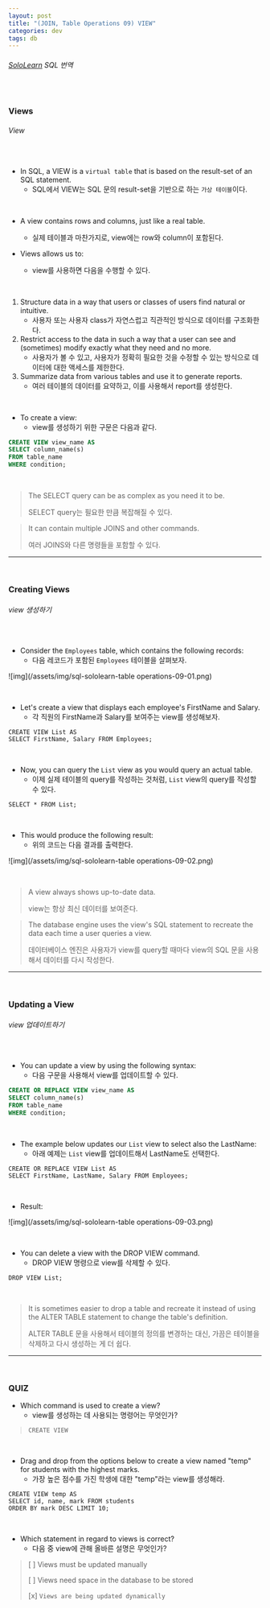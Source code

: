 ```yaml
---
layout: post
title: "(JOIN, Table Operations 09) VIEW"
categories: dev
tags: db
---
```


###### [SoloLearn](https://www.sololearn.com/) SQL 번역

<br>

### Views

###### View

<br>

- In SQL, a VIEW is a `virtual table` that is based on the result-set of an SQL statement.
  - SQL에서 VIEW는 SQL 문의 result-set을 기반으로 하는 `가상 테이블`이다.

<br>

- A view contains rows and columns, just like a real table.
  - 실제 테이블과 마찬가지로, view에는 row와 column이 포함된다.

- Views allows us to:
  - view를 사용하면 다음을 수행할 수 있다.

<br>

1. Structure data in a way that users or classes of users find natural or intuitive.
   - 사용자 또는 사용자 class가 자연스럽고 직관적인 방식으로 데이터를 구조화한다.
2. Restrict access to the data in such a way that a user can see and (sometimes) modify exactly what they need and no more.
   - 사용자가 볼 수 있고, 사용자가 정확히 필요한 것을 수정할 수 있는 방식으로 데이터에 대한 액세스를 제한한다.
3. Summarize data from various tables and use it to generate reports.
   - 여러 테이블의 데이터를 요약하고, 이를 사용해서 report를 생성한다.

<br>

- To create a view:
  - view를 생성하기 위한 구문은 다음과 같다.

```sql
CREATE VIEW view_name AS
SELECT column_name(s)
FROM table_name
WHERE condition;
```

<br>

> The SELECT query can be as complex as you need it to be.
>
> SELECT query는 필요한 만큼 복잡해질 수 있다.

> It can contain multiple JOINS and other commands.
>
> 여러 JOINS와 다른 명령들을 포함할 수 있다.

------

<br>

### Creating Views

###### view 생성하기

<br>

- Consider the `Employees` table, which contains the following records:
  - 다음 레코드가 포함된 `Employees` 테이블을 살펴보자.

![img](/assets/img/sql-sololearn-table operations-09-01.png)

<br>

- Let's create a view that displays each employee's FirstName and Salary.
  - 각 직원의 FirstName과 Salary를 보여주는 view를 생성해보자.

```mysql
CREATE VIEW List AS
SELECT FirstName, Salary FROM Employees;
```

<br>

- Now, you can query the `List` view as you would query an actual table.
  - 이제 실제 테이블의 query를 작성하는 것처럼, `List` view의 query를 작성할 수 있다.

```mysql
SELECT * FROM List;
```

<br>

- This would produce the following result:
  - 위의 코드는 다음 결과를 출력한다.

![img](/assets/img/sql-sololearn-table operations-09-02.png)

<br>

> A view always shows up-to-date data.
>
> view는 항상 최신 데이터를 보여준다.

> The database engine uses the view's SQL statement to recreate the data each time a user queries a view.
>
> 데이터베이스 엔진은 사용자가 view를 query할 때마다 view의 SQL 문을 사용해서 데이터를 다시 작성한다.

------

<br>

### Updating a View

###### view 업데이트하기

<br>

- You can update a view by using the following syntax:
  - 다음 구문을 사용해서 view를 업데이트할 수 있다.

```sql
CREATE OR REPLACE VIEW view_name AS
SELECT column_name(s)
FROM table_name
WHERE condition;
```

<br>

- The example below updates our `List` view to select also the LastName:
  - 아래 예제는 `List` view를 업데이트해서 LastName도 선택한다.

```mysql
CREATE OR REPLACE VIEW List AS
SELECT FirstName, LastName, Salary FROM Employees;
```

<br>

- Result:

![img](/assets/img/sql-sololearn-table operations-09-03.png)

<br>

- You can delete a view with the DROP VIEW command.
  - DROP VIEW 명령으로 view를 삭제할 수 있다.

```mysql
DROP VIEW List;
```

<br>

> It is sometimes easier to drop a table and recreate it instead of using the ALTER TABLE statement to change the table's definition.
>
> ALTER TABLE 문을 사용해서 테이블의 정의를 변경하는 대신, 가끔은 테이블을 삭제하고 다시 생성하는 게 더 쉽다.

------

<br>

### QUIZ

- Which command is used to create a view?
  - view를 생성하는 데 사용되는 명령어는 무엇인가?

> `CREATE VIEW`

<br>

- Drag and drop from the options below to create a view named "temp" for students with the highest marks.
  - 가장 높은 점수를 가진 학생에 대한 "temp"라는 view를 생성해라.

```mysql
CREATE VIEW temp AS
SELECT id, name, mark FROM students
ORDER BY mark DESC LIMIT 10;
```

<br>

- Which statement in regard to views is correct?
  - 다음 중 view에 관해 올바른 설명은 무엇인가?

> [ ] Views must be updated manually
>
> [ ] Views need space in the database to be stored
>
> [x] `Views are being updated dynamically`

<br>